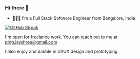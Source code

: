 ### Hi there 👋

- 👩🏻‍💻 I'm a Full Stack Software Engineer from Bangalore, India

[![GitHub Streak](https://streak-stats.demolab.com?user=jayshreeanand&exclude_days=Sun%2CSat)](https://git.io/streak-stats)

I'm open for freelance work. You can reach out to me at ping.jayshree@gmail.com

I also enjoy and dabble in UI/UX design and prototyping.

<!--
**jayshreeanand/jayshreeanand** is a ✨ _special_ ✨ repository because its `README.md` (this file) appears on your GitHub profile.

Here are some ideas to get you started:

- 🔭 I’m currently working on ...
- 🌱 I’m currently learning ...
- 👯 I’m looking to collaborate on ...
- 🤔 I’m looking for help with ...
- 💬 Ask me about ...
- 📫 How to reach me: ...
- 😄 Pronouns: ...
- ⚡ Fun fact: ...
-->
